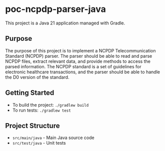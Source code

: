 # poc-ncpdp-parser-java

This project is a Java 21 application managed with Gradle.

## Purpose

The purpose of this project is to implement a NCPDP Telecommunication Standard (NCPDP) parser.
The parser should be able to read and parse NCPDP files, extract relevant data, and provide methods to access the parsed information.
The NCPDP standard is a set of guidelines for electronic healthcare transactions, and the parser should be able to handle the D0 version of the standard.

## Getting Started

- To build the project: `./gradlew build`
- To run tests: `./gradlew test`

## Project Structure
- `src/main/java` - Main Java source code
- `src/test/java` - Unit tests